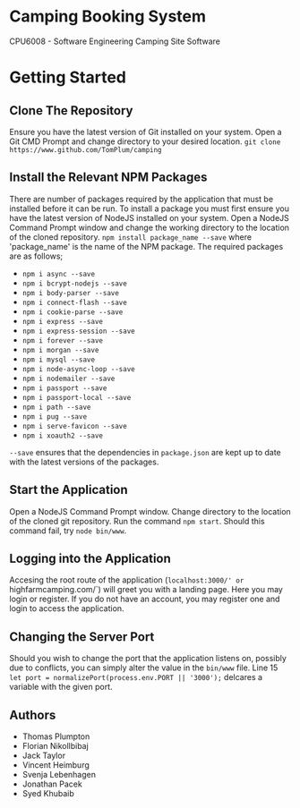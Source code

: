 # Camping Booking System
CPU6008 - Software Engineering Camping Site Software

# Getting Started
## Clone The Repository
Ensure you have the latest version of Git installed on your system. Open a Git CMD Prompt and change directory to your desired location.
`git clone https://www.github.com/TomPlum/camping`

## Install the Relevant NPM Packages
There are number of packages required by the application that must be installed before it can be run. To install a package you must first ensure you have the latest version of NodeJS installed on your system. Open a NodeJS Command Prompt window and change the working directory to the location of the cloned repository. `npm install package_name --save` where 'package_name' is the name of the NPM package. The required packages are as follows;
* `npm i async --save`
* `npm i bcrypt-nodejs --save`
* `npm i body-parser --save`
* `npm i connect-flash --save`
* `npm i cookie-parse --save`
* `npm i express --save`
* `npm i express-session --save`
* `npm i forever --save`
* `npm i morgan --save`
* `npm i mysql --save`
* `npm i node-async-loop --save`
* `npm i nodemailer --save`
* `npm i passport --save`
* `npm i passport-local --save`
* `npm i path --save`
* `npm i pug --save`
* `npm i serve-favicon --save`
* `npm i xoauth2 --save`

`--save` ensures that the dependencies in `package.json` are kept up to date with the latest versions of the packages.

## Start the Application
Open a NodeJS Command Prompt window. Change directory to the location of the cloned git repository. Run the command `npm start`. Should this command fail, try `node bin/www`.

## Logging into the Application
Accesing the root route of the application (`localhost:3000/' or `highfarmcamping.com/`) will greet you with a landing page. Here you may login or register. If you do not have an account, you may register one and login to access the application.

## Changing the Server Port
Should you wish to change the port that the application listens on, possibly due to conflicts, you can simply alter the value in the `bin/www` file. Line 15 `let port = normalizePort(process.env.PORT || '3000');` delcares a variable with the given port.

## Authors
* Thomas Plumpton
* Florian Nikollbibaj
* Jack Taylor
* Vincent Heimburg
* Svenja Lebenhagen
* Jonathan Pacek
* Syed Khubaib

